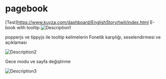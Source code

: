 # pagebook
[Test]https://www.kuyza.com/dashboard/EnglishStory/twit/index.html
E-book with tooltip
![Description1](https://github.com/CambelFatih/pagebook/assets/79880394/248f17c9-e4a0-4d52-879f-41c83bad7c5f)

popperjs ve tippyjs ile tooltip  kelimelerin Fonetik karşılığı, seselendirmesi ve açıklaması

![Description2](https://github.com/CambelFatih/pagebook/assets/79880394/34567f66-2b72-4e0b-8e16-15e339cd769c)

Gece modu ve sayfa değiştirme 

![Description3](https://github.com/CambelFatih/pagebook/assets/79880394/85cd443f-b383-4ba5-9a1c-65d35d405007)
